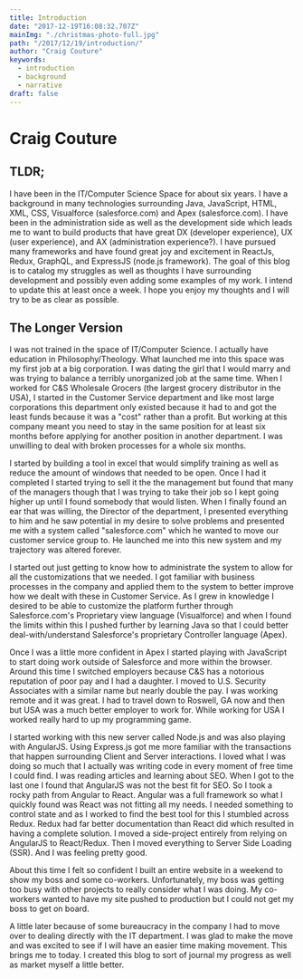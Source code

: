 ```yaml
---
title: Introduction
date: "2017-12-19T16:08:32.707Z"
mainImg: "./christmas-photo-full.jpg"
path: "/2017/12/19/introduction/"
author: "Craig Couture"
keywords:
  - introduction
  - background
  - narrative
draft: false
---
```

# Craig Couture

## TLDR;

I have been in the IT/Computer Science Space for about six years.  I have a background in many technologies surrounding Java, JavaScript, HTML, XML, CSS, Visualforce (salesforce.com) and Apex (salesforce.com).  I have been in the administration side as well as the development side which leads me to want to build products that have great DX (developer experience), UX (user experience), and AX (administration experience?).  I have pursued many frameworks and have found great joy and excitement in ReactJs, Redux, GraphQL, and ExpressJS (node.js framework).  The goal of this blog is to catalog my struggles as well as thoughts I have surrounding development and possibly even adding some examples of my work.  I intend to update this at least once a week.  I hope you enjoy my thoughts and I will try to be as clear as possible.

## The Longer Version

I was not trained in the space of IT/Computer Science.  I actually have education in Philosophy/Theology.  What launched me into this space was my first job at a big corporation.  I was dating the girl that I would marry and was trying to balance a terribly unorganized job at the same time.  When I worked for C&S Wholesale Grocers (the largest grocery distributor in the USA), I started in the Customer Service department and like most large corporations this department only existed because it had to and got the least funds because it was a "cost" rather than a profit.  But working at this company meant you need to stay in the same position for at least six months before applying for another position in another department.  I was unwilling to deal with broken processes for a whole six months.

I started by building a tool in excel that would simplify training as well as reduce the amount of windows that needed to be open.  Once I had it completed I started trying to sell it the the management but found that many of the managers though that I was trying to take their job so I kept going higher up until I found somebody that would listen.  When I finally found an ear that was willing, the Director of the department, I presented everything to him and he saw potential in my desire to solve problems and presented me with a system called "salesforce.com" which he wanted to move our customer service group to.  He launched me into this new system and my trajectory was altered forever.

I started out just getting to know how to administrate the system to allow for all the customizations that we needed.  I got familiar with business processes in the company and applied them to the system to better improve how we dealt with these in Customer Service.  As I grew in knowledge I desired to be able to customize the platform further through Salesforce.com's Proprietary view language (Visualforce) and when I found the limits within this I pushed further by learning Java so that I could better deal-with/understand Salesforce's proprietary Controller language (Apex).

Once I was a little more confident in Apex I started playing with JavaScript to start doing work outside of Salesforce and more within the browser.  Around this time I switched employers because C&S has a notorious reputation of poor pay and I had a daughter.  I moved to U.S. Security Associates with a similar name but nearly double the pay.  I was working remote and it was great.  I had to travel down to Roswell, GA now and then but USA was a much better employer to work for.  While working for USA I worked really hard to up my programming game.

I started working with this new server called Node.js and was also playing with AngularJS.  Using Express.js got me more familiar with the transactions that happen surrounding Client and Server interactions.  I loved what I was doing so much that I actually was writing code in every moment of free time I could find.  I was reading articles and learning about SEO.  When I got to the last one I found that AngularJS was not the best fit for SEO.  So I took a rocky path from Angular to React.  Angular was a full framework so what I quickly found was React was not fitting all my needs.  I needed something to control state and as I worked to find the best tool for this I stumbled across Redux.  Redux had far better documentation than React did which resulted in having a complete solution.  I moved a side-project entirely from relying on AngularJS to React/Redux.  Then I moved everything to Server Side Loading (SSR).  And I was feeling pretty good.

About this time I felt so confident I built an entire website in a weekend to show my boss and some co-workers.  Unfortunately, my boss was getting too busy with other projects to really consider what I was doing.  My co-workers wanted to have my site pushed to production but I could not get my boss to get on board.

[//]: # (Add Consulting)

A little later because of some bureaucracy in the company I had to move over to dealing directly with the IT department.  I was glad to make the move and was excited to see if I will have an easier time making movement.  This brings me to today.  I created this blog to sort of journal my progress as well as market myself a little better.
